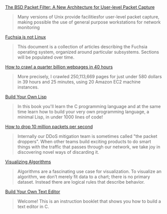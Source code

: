 [The BSD Packet Filter: A New Architecture for User-level Packet Capture](http://www.tcpdump.org/papers/bpf-usenix93.pdf)
> Many versions of Unix provide facilitiesfor user-level packet capture, making possible the use of general purpose workstations for network monitoring

[Fuchsia is not Linux](https://fuchsia.googlesource.com/docs/+/master/the-book/)
> This document is a collection of articles describing the Fuchsia operating system, organized around particular subsystems. Sections will be populated over time.

[How to crawl a quarter billion webpages in 40 hours](http://www.michaelnielsen.org/ddi/how-to-crawl-a-quarter-billion-webpages-in-40-hours/)
> More precisely, I crawled 250,113,669 pages for just under 580 dollars in 39 hours and 25 minutes, using 20 Amazon EC2 machine instances.

[Build Your Own Lisp](http://www.buildyourownlisp.com/contents)
> In this book you'll learn the C programming language and at the same time learn how to build your very own programming language, a minimal Lisp, in under 1000 lines of code! 

[How to drop 10 million packets per second](https://blog.cloudflare.com/how-to-drop-10-million-packets/)
> Internally our DDoS mitigation team is sometimes called "the packet droppers". When other teams build exciting products to do smart things with the traffic that passes through our network, we take joy in discovering novel ways of discarding it.

[Visualizing Algorithms](https://bost.ocks.org/mike/algorithms/)
> Algorithms are a fascinating use case for visualization. To visualize an algorithm, we don’t merely fit data to a chart; there is no primary dataset. Instead there are logical rules that describe behavior. 

[Build Your Own Text Editor](https://viewsourcecode.org/snaptoken/kilo/)
> Welcome! This is an instruction booklet that shows you how to build a text editor in C.